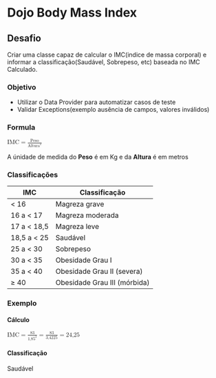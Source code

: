# Dojo Body Mass Index

## Desafio

Criar uma classe capaz de calcular o IMC(indice de massa corporal) e informar a classificação(Saudável, Sobrepeso, etc) baseada no IMC Calculado.


### Objetivo
- Utilizar o Data Provider para automatizar casos de teste 
- Validar Exceptions(exemplo ausência de campos, valores inválidos)

### Formula

<math>
<mi>
IMC
</mi>
<mo>=</mo>
<mi>
<math>
<mfrac>
<mi>Peso</mi>
<msup><mi>Altura</mi><mn>2</mn></msup>
</mfrac>
</math>
</mi>
</math>

A únidade de medida do **Peso** é em Kg e da **Altura** é em metros

### Classificações

IMC           | Classificação
------------- | ------------------------------
< 16          | Magreza grave
16 a < 17     | Magreza moderada
17 a < 18,5   | Magreza leve
18,5 a < 25   | Saudável
25 a < 30     | Sobrepeso
30 a < 35     | Obesidade Grau I
35 a < 40     | Obesidade Grau II (severa)
≥ 40          | Obesidade Grau III (mórbida)

### Exemplo 

#### Cálculo

<math>
<mi>
IMC
</mi>
<mo>=</mo>
<mi>
<math>
<mfrac>
<mi>83</mi>
<msup><mi>1,85</mi><mn>2</mn></msup>
</mfrac>
</math>
</mi>
<mo>=</mo>
<mi>
<math>
<mfrac>
<mi>83</mi>
<mi>3,4225</mi>
</mfrac>
</math>
</mi>
<mo>=</mo> 
<mi>
24,25
</mi>
</math>

#### Classificação 
Saudável